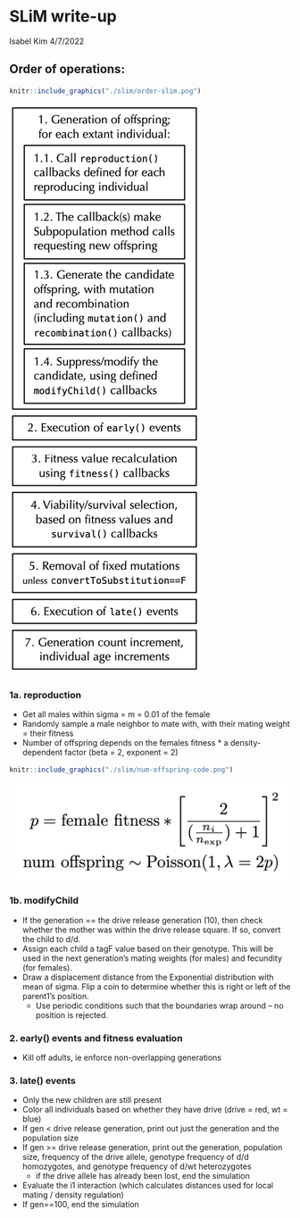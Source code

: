 SLiM write-up
================
Isabel Kim
4/7/2022

## Order of operations:

``` r
knitr::include_graphics("./slim/order-slim.png")
```

![](./slim/order-slim.png)<!-- -->

### 1a. reproduction

-   Get all males within sigma = m = 0.01 of the female
-   Randomly sample a male neighbor to mate with, with their mating
    weight = their fitness
-   Number of offspring depends on the females fitness \* a
    density-dependent factor (beta = 2, exponent = 2)

``` r
knitr::include_graphics("./slim/num-offspring-code.png")
```

![](./slim/num-offspring-code.png)<!-- -->

### 1b. modifyChild

-   If the generation == the drive release generation (10), then check
    whether the mother was within the drive release square. If so,
    convert the child to d/d.
-   Assign each child a tagF value based on their genotype. This will be
    used in the next generation’s mating weights (for males) and
    fecundity (for females).
-   Draw a displacement distance from the Exponential distribution with
    mean of sigma. Flip a coin to determine whether this is right or
    left of the parent1’s position.
    -   Use periodic conditions such that the boundaries wrap around –
        no position is rejected.

### 2. early() events and fitness evaluation

-   Kill off adults, ie enforce non-overlapping generations

### 3. late() events

-   Only the new children are still present
-   Color all individuals based on whether they have drive (drive = red,
    wt = blue)
-   If gen \< drive release generation, print out just the generation
    and the population size
-   If gen >= drive release generation, print out the generation,
    population size, frequency of the drive allele, genotype frequency
    of d/d homozygotes, and genotype frequency of d/wt heterozygotes
    -   if the drive allele has already been lost, end the simulation
-   Evaluate the i1 interaction (which calculates distances used for
    local mating / density regulation)
-   If gen==100, end the simulation
